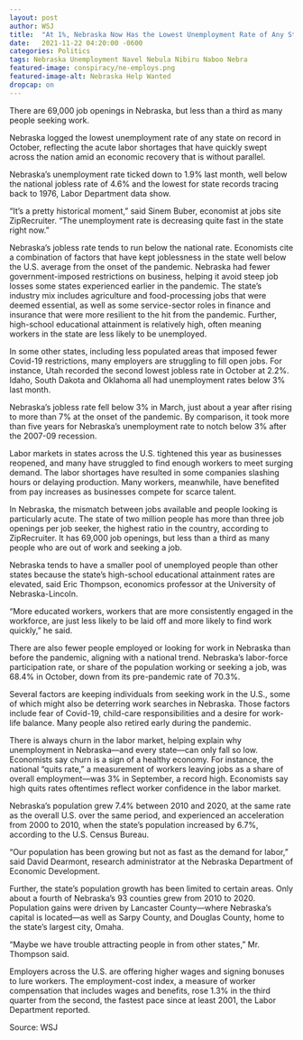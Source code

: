 ```yaml
---
layout: post
author: WSJ 
title:  "At 1%, Nebraska Now Has the Lowest Unemployment Rate of Any State, Ever"
date:   2021-11-22 04:20:00 -0600
categories: Politics 
tags: Nebraska Unemployment Navel Nebula Nibiru Naboo Nebra
featured-image: conspiracy/ne-employs.png
featured-image-alt: Nebraska Help Wanted 
dropcap: on 
---
```

There are 69,000 job openings in Nebraska, but less than a third as many people seeking work. 

Nebraska logged the lowest unemployment rate of any state on record in October, reflecting the acute labor shortages that have quickly swept across the nation amid an economic recovery that is without parallel.

Nebraska’s unemployment rate ticked down to 1.9% last month, well below the national jobless rate of 4.6% and the lowest for state records tracing back to 1976, Labor Department data show.

“It’s a pretty historical moment,” said Sinem Buber, economist at jobs site ZipRecruiter. “The unemployment rate is decreasing quite fast in the state right now.”

Nebraska’s jobless rate tends to run below the national rate. Economists cite a combination of factors that have kept joblessness in the state well below the U.S. average from the onset of the pandemic. Nebraska had fewer government-imposed restrictions on business, helping it avoid steep job losses some states experienced earlier in the pandemic. The state’s industry mix includes agriculture and food-processing jobs that were deemed essential, as well as some service-sector roles in finance and insurance that were more resilient to the hit from the pandemic. Further, high-school educational attainment is relatively high, often meaning workers in the state are less likely to be unemployed.

In some other states, including less populated areas that imposed fewer Covid-19 restrictions, many employers are struggling to fill open jobs. For instance, Utah recorded the second lowest jobless rate in October at 2.2%. Idaho, South Dakota and Oklahoma all had unemployment rates below 3% last month.

Nebraska’s jobless rate fell below 3% in March, just about a year after rising to more than 7% at the onset of the pandemic. By comparison, it took more than five years for Nebraska’s unemployment rate to notch below 3% after the 2007-09 recession.

Labor markets in states across the U.S. tightened this year as businesses reopened, and many have struggled to find enough workers to meet surging demand. The labor shortages have resulted in some companies slashing hours or delaying production. Many workers, meanwhile, have benefited from pay increases as businesses compete for scarce talent.

In Nebraska, the mismatch between jobs available and people looking is particularly acute. The state of two million people has more than three job openings per job seeker, the highest ratio in the country, according to ZipRecruiter. It has 69,000 job openings, but less than a third as many people who are out of work and seeking a job.

Nebraska tends to have a smaller pool of unemployed people than other states because the state’s high-school educational attainment rates are elevated, said Eric Thompson, economics professor at the University of Nebraska-Lincoln.

“More educated workers, workers that are more consistently engaged in the workforce, are just less likely to be laid off and more likely to find work quickly,” he said.

There are also fewer people employed or looking for work in Nebraska than before the pandemic, aligning with a national trend. Nebraska’s labor-force participation rate, or share of the population working or seeking a job, was 68.4% in October, down from its pre-pandemic rate of 70.3%.

Several factors are keeping individuals from seeking work in the U.S., some of which might also be deterring work searches in Nebraska. Those factors include fear of Covid-19, child-care responsibilities and a desire for work-life balance. Many people also retired early during the pandemic.

There is always churn in the labor market, helping explain why unemployment in Nebraska—and every state—can only fall so low. Economists say churn is a sign of a healthy economy. For instance, the national “quits rate,” a measurement of workers leaving jobs as a share of overall employment—was 3% in September, a record high. Economists say high quits rates oftentimes reflect worker confidence in the labor market.

Nebraska’s population grew 7.4% between 2010 and 2020, at the same rate as the overall U.S. over the same period, and experienced an acceleration from 2000 to 2010, when the state’s population increased by 6.7%, according to the U.S. Census Bureau.

“Our population has been growing but not as fast as the demand for labor,” said David Dearmont, research administrator at the Nebraska Department of Economic Development.

Further, the state’s population growth has been limited to certain areas. Only about a fourth of Nebraska’s 93 counties grew from 2010 to 2020. Population gains were driven by Lancaster County—where Nebraska’s capital is located—as well as Sarpy County, and Douglas County, home to the state’s largest city, Omaha.

“Maybe we have trouble attracting people in from other states,” Mr. Thompson said.

Employers across the U.S. are offering higher wages and signing bonuses to lure workers. The employment-cost index, a measure of worker compensation that includes wages and benefits, rose 1.3% in the third quarter from the second, the fastest pace since at least 2001, the Labor Department reported.

Source: WSJ 




